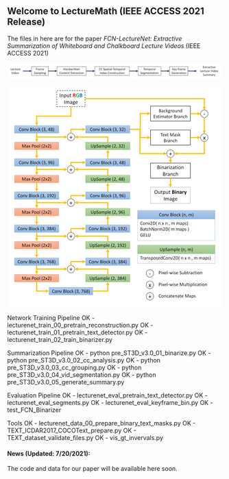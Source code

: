 ## Welcome to LectureMath (IEEE ACCESS 2021 Release)

The files in here are for the paper *FCN-LectureNet: Extractive Summarization of Whiteboard and Chalkboard Lecture Videos* (IEEE ACCESS 2021)

![alt text](https://raw.githubusercontent.com/adaniefei/Other/images/Overall-Arch.png?raw=true "overall-arch")

![alt text](https://raw.githubusercontent.com/adaniefei/Other/images/FCN-LectureNet-Arch_resize.png?raw=true "fcn-lecturenet-arch")

Network Training Pipeline
OK - lecturenet_train_00_pretrain_reconstruction.py
OK - lecturenet_train_01_pretrain_text_detector.py
OK - lecturenet_train_02_train_binarizer.py

Summarization Pipeline
OK - python pre_ST3D_v3.0_01_binarize.py
OK - python pre_ST3D_v3.0_02_cc_analysis.py
OK - python pre_ST3D_v3.0_03_cc_grouping.py
OK - python pre_ST3D_v3.0_04_vid_segmentation.py
OK - python pre_ST3D_v3.0_05_generate_summary.py

Evaluation Pipeline
OK - lecturenet_eval_pretrain_text_detector.py
OK - lecturenet_eval_segments.py
OK - lecturenet_eval_keyframe_bin.py
OK - test_FCN_Binarizer

Tools
OK - lecturenet_data_00_prepare_binary_text_masks.py
OK - TEXT_ICDAR2017_COCOText_prepare.py
OK - TEXT_dataset_validate_files.py
OK - vis_gt_invervals.py


#### News (Updated: 7/20/2021):
The code and data for our paper will be available here soon. 
